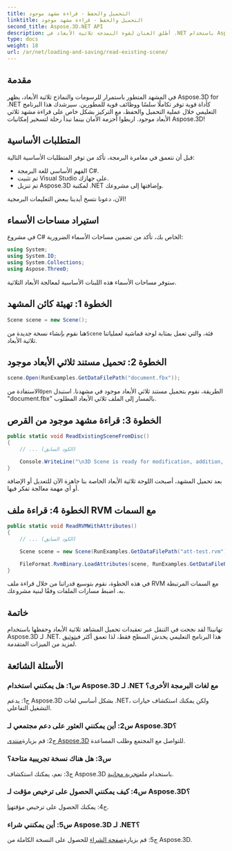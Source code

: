 ```yaml
---
title: التحميل والحفظ - قراءة مشهد موجود
linktitle: التحميل والحفظ - قراءة مشهد موجود
second_title: Aspose.3D.NET API
description: أطلق العنان لقوة النمذجة ثلاثية الأبعاد في .NET باستخدام Aspose.3D. قم بتحميل المشاهد وحفظها ومعالجتها بسهولة. انغمس في عالم الاحتمالات اللامحدودة.
type: docs
weight: 18
url: /ar/net/loading-and-saving/read-existing-scene/
---
```

## مقدمة

في المشهد المتطور باستمرار للرسومات والنماذج ثلاثية الأبعاد، يظهر Aspose.3D for .NET كأداة قوية توفر تكاملًا سلسًا ووظائف قوية للمطورين. سيرشدك هذا البرنامج التعليمي خلال عملية التحميل والحفظ، مع التركيز بشكل خاص على قراءة مشهد ثلاثي الأبعاد موجود. اربطوا أحزمة الأمان بينما نبدأ رحلة لتسخير إمكانيات Aspose.3D!

## المتطلبات الأساسية

قبل أن نتعمق في مغامرة البرمجة، تأكد من توفر المتطلبات الأساسية التالية:

- الفهم الأساسي للغة البرمجة C#.
- تم تثبيت Visual Studio على جهازك.
- تم تنزيل Aspose.3D لمكتبة .NET وإضافتها إلى مشروعك.

الآن، دعونا نتسخ أيدينا ببعض التعليمات البرمجية!

## استيراد مساحات الأسماء

في مشروع C# الخاص بك، تأكد من تضمين مساحات الأسماء الضرورية:

```csharp
using System;
using System.IO;
using System.Collections;
using Aspose.ThreeD;
```

ستوفر مساحات الأسماء هذه اللبنات الأساسية لمعالجة الأبعاد الثلاثية.

## الخطوة 1: تهيئة كائن المشهد

```csharp
Scene scene = new Scene();
```

 هنا نقوم بإنشاء نسخة جديدة من`Scene` فئة، والتي تعمل بمثابة لوحة قماشية لعملياتنا ثلاثية الأبعاد.

## الخطوة 2: تحميل مستند ثلاثي الأبعاد موجود

```csharp
scene.Open(RunExamples.GetDataFilePath("document.fbx"));
```

 الاستفادة من`Open` الطريقة، نقوم بتحميل مستند ثلاثي الأبعاد موجود في مشهدنا. استبدل "document.fbx" بالمسار إلى الملف ثلاثي الأبعاد المطلوب.

## الخطوة 3: قراءة مشهد موجود من القرص

```csharp
public static void ReadExistingSceneFromDisc()
{
    // ... (الكود السابق)

    Console.WriteLine("\n3D Scene is ready for modification, addition, or processing purposes.");
}
```

بعد تحميل المشهد، أصبحت اللوحة ثلاثية الأبعاد الخاصة بنا جاهزة الآن للتعديل أو الإضافة أو أي مهمة معالجة تفكر فيها.

## الخطوة 4: قراءة ملف RVM مع السمات

```csharp
public static void ReadRVMWithAttributes()
{
    // ... (الكود السابق)

    Scene scene = new Scene(RunExamples.GetDataFilePath("att-test.rvm"));

    FileFormat.RvmBinary.LoadAttributes(scene, RunExamples.GetDataFilePath("att-test.att"));
}
```

في هذه الخطوة، نقوم بتوسيع قدراتنا من خلال قراءة ملف RVM مع السمات المرتبطة به. اضبط مسارات الملفات وفقًا لبنية مشروعك.

## خاتمة

 تهانينا! لقد نجحت في التنقل عبر تعقيدات تحميل المشاهد ثلاثية الأبعاد وحفظها باستخدام Aspose.3D لـ .NET. هذا البرنامج التعليمي يخدش السطح فقط، لذا تعمق أكثر في[توثيق](https://reference.aspose.com/3d/net/) لمزيد من الميزات المتقدمة.

## الأسئلة الشائعة

### س1: هل يمكنني استخدام Aspose.3D لـ .NET مع لغات البرمجة الأخرى؟

ج1: يدعم Aspose.3D بشكل أساسي لغات .NET، ولكن يمكنك استكشاف خيارات التشغيل التفاعلي.

### س2: أين يمكنني العثور على دعم مجتمعي لـ Aspose.3D؟

 ج2: قم بزيارة[منتدى Aspose.3D](https://forum.aspose.com/c/3d/18) للتواصل مع المجتمع وطلب المساعدة.

### س3: هل هناك نسخة تجريبية متاحة؟

 ج3: نعم، يمكنك استكشاف Aspose.3D باستخدام ملف[تجربة مجانية](https://releases.aspose.com/).

### س4: كيف يمكنني الحصول على ترخيص مؤقت لـ Aspose.3D؟

 ج4: يمكنك الحصول على ترخيص مؤقت[هنا](https://purchase.aspose.com/temporary-license/).

### س5: أين يمكنني شراء Aspose.3D لـ .NET؟

 ج5: قم بزيارة[صفحة الشراء](https://purchase.aspose.com/buy) للحصول على النسخة الكاملة من Aspose.3D.